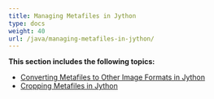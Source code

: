 ```yaml
---
title: Managing Metafiles in Jython
type: docs
weight: 40
url: /java/managing-metafiles-in-jython/
---
```


**This section includes the following topics:**

- [Converting Metafiles to Other Image Formats in Jython](/imaging/java/converting-metafiles-to-other-image-formats-in-jython-html/)
- [Cropping Metafiles in Jython](/imaging/java/cropping-metafiles-in-jython-html/)
